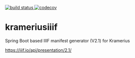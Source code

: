 [![build status](https://github.com/moravianlibrary/krameriusiiif/workflows/Java%20CI/badge.svg) ](https://github.com/moravianlibrary/krameriusiiif/)
[![codecov](https://codecov.io/gh/moravianlibrary/krameriusiiif/branch/master/graph/badge.svg)](https://codecov.io/gh/moravianlibrary/krameriusiiif)

# krameriusiiif
Spring Boot based IIIF manifest generator (V2.1) for Kramerius<p>
https://iiif.io/api/presentation/2.1/
